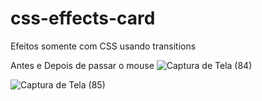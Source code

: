 # css-effects-card
Efeitos somente com CSS usando transitions

Antes e Depois de passar o mouse
![Captura de Tela (84)](https://user-images.githubusercontent.com/34719454/168132927-d248db05-f791-42ae-84c3-7ba1015beae0.png)

![Captura de Tela (85)](https://user-images.githubusercontent.com/34719454/168133070-9a683a84-4214-4ea2-9cce-c821d14c32cc.png)
